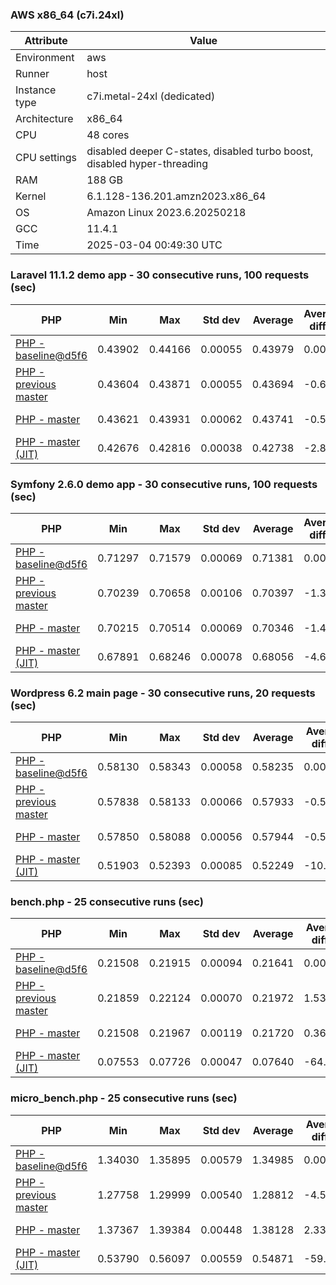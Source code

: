 ### AWS x86_64 (c7i.24xl)

|  Attribute    |     Value      |
|---------------|----------------|
| Environment   |aws|
| Runner        |host|
| Instance type |c7i.metal-24xl (dedicated)|
| Architecture  |x86_64
| CPU           |48 cores|
| CPU settings  |disabled deeper C-states, disabled turbo boost, disabled hyper-threading|
| RAM           |188 GB|
| Kernel        |6.1.128-136.201.amzn2023.x86_64|
| OS            |Amazon Linux 2023.6.20250218|
| GCC           |11.4.1|
| Time          |2025-03-04 00:49:30 UTC|

### Laravel 11.1.2 demo app - 30 consecutive runs, 100 requests (sec)

|     PHP     |     Min     |     Max     |    Std dev   |   Average  |  Average diff % |   Median   | Median diff % |     Memory    |
|-------------|-------------|-------------|--------------|------------|-----------------|------------|---------------|---------------|
|[PHP - baseline@d5f6](https://github.com/php/php-src/commit/d5f6e56610)|0.43902|0.44166|0.00055|0.43979|0.00%|0.43974|0.00%|41.86 MB|
|[PHP - previous master](https://github.com/php/php-src/commit/1ae2c871d0)|0.43604|0.43871|0.00055|0.43694|-0.65%|0.43675|-0.68%|41.86 MB|
|[PHP - master](https://github.com/php/php-src/commit/0df99742c4)|0.43621|0.43931|0.00062|0.43741|-0.54%|0.43738|-0.54%|41.86 MB|
|[PHP - master (JIT)](https://github.com/php/php-src/commit/0df99742c4)|0.42676|0.42816|0.00038|0.42738|-2.82%|0.42748|-2.79%|50.79 MB|

### Symfony 2.6.0 demo app - 30 consecutive runs, 100 requests (sec)

|     PHP     |     Min     |     Max     |    Std dev   |   Average  |  Average diff % |   Median   | Median diff % |     Memory    |
|-------------|-------------|-------------|--------------|------------|-----------------|------------|---------------|---------------|
|[PHP - baseline@d5f6](https://github.com/php/php-src/commit/d5f6e56610)|0.71297|0.71579|0.00069|0.71381|0.00%|0.71374|0.00%|37.39 MB|
|[PHP - previous master](https://github.com/php/php-src/commit/1ae2c871d0)|0.70239|0.70658|0.00106|0.70397|-1.38%|0.70363|-1.42%|37.55 MB|
|[PHP - master](https://github.com/php/php-src/commit/0df99742c4)|0.70215|0.70514|0.00069|0.70346|-1.45%|0.70341|-1.45%|37.55 MB|
|[PHP - master (JIT)](https://github.com/php/php-src/commit/0df99742c4)|0.67891|0.68246|0.00078|0.68056|-4.66%|0.68065|-4.64%|44.55 MB|

### Wordpress 6.2 main page - 30 consecutive runs, 20 requests (sec)

|     PHP     |     Min     |     Max     |    Std dev   |   Average  |  Average diff % |   Median   | Median diff % |     Memory    |
|-------------|-------------|-------------|--------------|------------|-----------------|------------|---------------|---------------|
|[PHP - baseline@d5f6](https://github.com/php/php-src/commit/d5f6e56610)|0.58130|0.58343|0.00058|0.58235|0.00%|0.58230|0.00%|43.01 MB|
|[PHP - previous master](https://github.com/php/php-src/commit/1ae2c871d0)|0.57838|0.58133|0.00066|0.57933|-0.52%|0.57931|-0.51%|42.93 MB|
|[PHP - master](https://github.com/php/php-src/commit/0df99742c4)|0.57850|0.58088|0.00056|0.57944|-0.50%|0.57942|-0.50%|42.93 MB|
|[PHP - master (JIT)](https://github.com/php/php-src/commit/0df99742c4)|0.51903|0.52393|0.00085|0.52249|-10.28%|0.52249|-10.27%|61.91 MB|

### bench.php - 25 consecutive runs (sec)

|     PHP     |     Min     |     Max     |    Std dev   |   Average  |  Average diff % |   Median   | Median diff % |     Memory    |
|-------------|-------------|-------------|--------------|------------|-----------------|------------|---------------|---------------|
|[PHP - baseline@d5f6](https://github.com/php/php-src/commit/d5f6e56610)|0.21508|0.21915|0.00094|0.21641|0.00%|0.21619|0.00%|26.18 MB|
|[PHP - previous master](https://github.com/php/php-src/commit/1ae2c871d0)|0.21859|0.22124|0.00070|0.21972|1.53%|0.21971|1.63%|26.27 MB|
|[PHP - master](https://github.com/php/php-src/commit/0df99742c4)|0.21508|0.21967|0.00119|0.21720|0.36%|0.21720|0.47%|26.27 MB|
|[PHP - master (JIT)](https://github.com/php/php-src/commit/0df99742c4)|0.07553|0.07726|0.00047|0.07640|-64.70%|0.07640|-64.66%|27.37 MB|

### micro_bench.php - 25 consecutive runs (sec)

|     PHP     |     Min     |     Max     |    Std dev   |   Average  |  Average diff % |   Median   | Median diff % |     Memory    |
|-------------|-------------|-------------|--------------|------------|-----------------|------------|---------------|---------------|
|[PHP - baseline@d5f6](https://github.com/php/php-src/commit/d5f6e56610)|1.34030|1.35895|0.00579|1.34985|0.00%|1.35098|0.00%|20.44 MB|
|[PHP - previous master](https://github.com/php/php-src/commit/1ae2c871d0)|1.27758|1.29999|0.00540|1.28812|-4.57%|1.28818|-4.65%|20.53 MB|
|[PHP - master](https://github.com/php/php-src/commit/0df99742c4)|1.37367|1.39384|0.00448|1.38128|2.33%|1.38132|2.25%|20.53 MB|
|[PHP - master (JIT)](https://github.com/php/php-src/commit/0df99742c4)|0.53790|0.56097|0.00559|0.54871|-59.35%|0.54763|-59.46%|21.79 MB|
